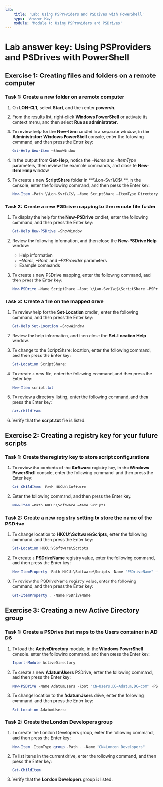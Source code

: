 ```yaml
---
lab:
    title: 'Lab: Using PSProviders and PSDrives with PowerShell'
    type: 'Answer Key'
    module: 'Module 4: Using PSProviders and PSDrives'
---
```


# Lab answer key: Using PSProviders and PSDrives with PowerShell

## Exercise 1: Creating files and folders on a remote computer

### Task 1: Create a new folder on a remote computer

1. On **LON-CL1**, select **Start**, and then enter **powersh**.
1. From the results list, right-click **Windows PowerShell** or activate its context menu, and then select **Run as administrator**.
1. To review help for the **New-Item** cmdlet in a separate window, in the **Administrator: Windows PowerShell** console, enter the following command, and then press the Enter key:

   ```powershell
   Get-Help New-Item –ShowWindow
   ```

1. In the output from **Get-Help**, notice the *–Name* and *–ItemType* parameters, then review the example commands, and close te **New-Item Help** window.
1. To create a new **ScriptShare** folder in **\\\\Lon-Svr1\\C$\\	**, in the console, enter the following command, and then press the Enter key:

   ```powershell
   New-Item –Path \\Lon-Svr1\C$\ –Name ScriptShare –ItemType Directory
   ```

### Task 2: Create a new PSDrive mapping to the remote file folder

1. To display the help for the **New-PSDrive** cmdlet, enter the following command, and then press the Enter key:

   ```powershell
   Get-Help New-PSDrive –ShowWindow
   ```

1. Review the following information, and then close the **New-PSDrive Help** window:
    - Help information
    - *–Name*, *–Root*, and *–PSProvider* parameters
    - Example commands

1. To create a new PSDrive mapping, enter the following command, and then press the Enter key:

   ```powershell
   New-PSDrive –Name ScriptShare –Root \\Lon-Svr1\c$\ScriptShare –PSProvider FileSystem
   ```

### Task 3: Create a file on the mapped drive

1. To review help for the **Set-Location** cmdlet, enter the following command, and then press the Enter key:

   ```powershell
   Get-Help Set-Location –ShowWindow
   ```

1. Review the help information, and then close the **Set-Location Help** window.
1. To change to the ScriptShare: location, enter the following command, and then press the Enter key:

   ```powershell
   Set-Location ScriptShare:
   ```

1. To create a new file, enter the following command, and then press the Enter key:

   ```powershell
   New-Item script.txt
   ```

1. To review a directory listing, enter the following command, and then press the Enter key:

   ```powershell
   Get-ChildItem
   ```

1. Verify that the **script.txt** file is listed.

## Exercise 2: Creating a registry key for your future scripts

### Task 1: Create the registry key to store script configurations

1. To review the contents of the **Software** registry key, in the **Windows PowerShell** console, enter the following command, and then press the Enter key:

   ```powershell
   Get-ChildItem -Path HKCU:\Software
   ```

1. Enter the following command, and then press the Enter key:

   ```powershell
   New-Item –Path HKCU:\Software –Name Scripts
   ```

### Task 2: Create a new registry setting to store the name of the PSDrive

1. To change location to **HKCU:\Software\Scripts**, enter the following command, and then press the Enter key:

   ```powershell
   Set-Location HKCU:\Software\Scripts
   ```

1. To create a **PSDriveName** registry value, enter the following command, and then press the Enter key:

   ```powershell
   New-ItemProperty -Path HKCU:\Software\Scripts -Name "PSDriveName" –Value "ScriptShare"
   ```

1. To review the PSDriveName registry value, enter the following command, and then press the Enter key:

   ```powershell
   Get-ItemProperty . -Name PSDriveName
   ```

## Exercise 3: Creating a new Active Directory group

### Task 1: Create a PSDrive that maps to the Users container in AD DS

1. To load the **ActiveDirectory** module, in the **Windows PowerShell** console, enter the following command, and then press the Enter key:

   ```powershell
   Import-Module ActiveDirectory
   ```

1. To create a new **AdatumUsers** PSDrive, enter the following command, and then press the Enter key:

   ```powershell
   New-PSDrive -Name AdatumUsers -Root "CN=Users,DC=Adatum,DC=com" -PSProvider ActiveDirectory
   ```

1. To change location to the **AdatumUsers** drive, enter the following command, and then press the Enter key:

   ```powershell
   Set-Location AdatumUsers:
   ```

### Task 2: Create the London Developers group

1. To create the London Developers group, enter the following command, and then press the Enter key:

   ```powershell
   New-Item -ItemType group -Path . -Name "CN=London Developers"
   ```

1. To list items in the current drive, enter the following command, and then press the Enter key:

   ```powershell
   Get-ChildItem
   ```

1. Verify that the **London Developers** group is listed.
